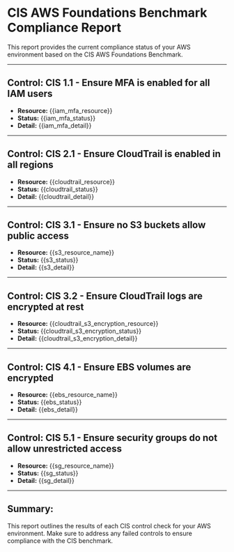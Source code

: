 # CIS AWS Foundations Benchmark Compliance Report

This report provides the current compliance status of your AWS environment based on the CIS AWS Foundations Benchmark.

---

## Control: CIS 1.1 - Ensure MFA is enabled for all IAM users

- **Resource:** {{iam_mfa_resource}}
- **Status:** {{iam_mfa_status}}
- **Detail:** {{iam_mfa_detail}}

---

## Control: CIS 2.1 - Ensure CloudTrail is enabled in all regions

- **Resource:** {{cloudtrail_resource}}
- **Status:** {{cloudtrail_status}}
- **Detail:** {{cloudtrail_detail}}

---

## Control: CIS 3.1 - Ensure no S3 buckets allow public access

- **Resource:** {{s3_resource_name}}
- **Status:** {{s3_status}}
- **Detail:** {{s3_detail}}

---

## Control: CIS 3.2 - Ensure CloudTrail logs are encrypted at rest

- **Resource:** {{cloudtrail_s3_encryption_resource}}
- **Status:** {{cloudtrail_s3_encryption_status}}
- **Detail:** {{cloudtrail_s3_encryption_detail}}

---

## Control: CIS 4.1 - Ensure EBS volumes are encrypted

- **Resource:** {{ebs_resource_name}}
- **Status:** {{ebs_status}}
- **Detail:** {{ebs_detail}}

---

## Control: CIS 5.1 - Ensure security groups do not allow unrestricted access

- **Resource:** {{sg_resource_name}}
- **Status:** {{sg_status}}
- **Detail:** {{sg_detail}}

---

## Summary:

This report outlines the results of each CIS control check for your AWS environment. Make sure to address any failed controls to ensure compliance with the CIS benchmark.